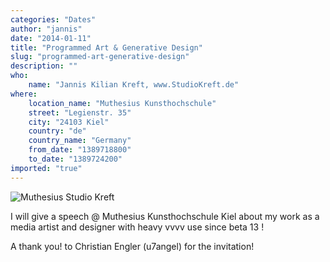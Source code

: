 ```yaml
---
categories: "Dates"
author: "jannis"
date: "2014-01-11"
title: "Programmed Art & Generative Design"
slug: "programmed-art-generative-design"
description: ""
who: 
    name: "Jannis Kilian Kreft, www.StudioKreft.de"
where: 
    location_name: "Muthesius Kunsthochschule"
    street: "Legienstr. 35"
    city: "24103 Kiel"
    country: "de"
    country_name: "Germany"
    from_date: "1389718800"
    to_date: "1389724200"
imported: "true"
---
```



![Muthesius Studio Kreft](flyer_muthesius_kiel.jpg)

I will give a speech @ Muthesius Kunsthochschule Kiel about my work as a media artist and designer with heavy vvvv use since beta 13 ! 

A thank you! to Christian Engler (u7angel) for the invitation! 


